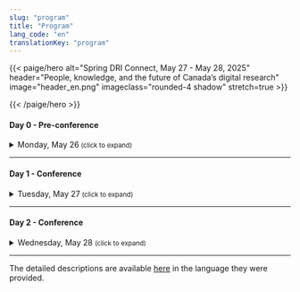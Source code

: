 ```yaml
---
slug: "program"
title: "Program"
lang_code: "en"
translationKey: "program"
---
```

{{< paige/hero
    alt="Spring DRI Connect, May 27 - May 28, 2025"
    header="People, knowledge, and the future of Canada’s digital research"
    image="header_en.png"
    imageclass="rounded-4 shadow"
    stretch=true >}}

{{< /paige/hero >}}



#### Day 0 - Pre-conference

<details>
  <summary class="h5">Monday, May 26<small class="text-muted d-print-none"> (click to expand)</small></summary>
  <div class="container">
    <div class="row mt-2">
      <div class="col-3 col-sm-2 bg-primary text-white">Time</div>
      <div class="col-2 bg-primary text-white">Location</div>
      <div class="col bg-primary text-white">Description</div>
    </div>
    <div class="row my-3">
      <div class="col-3 col-sm-2 text-nowrap">
        1:30 pm (3 hours)
      </div>
      <div class="col-2 ">École de technologie supérieure  </div>
      <div class="col ">
      <details>
          <summary class="h6">Magic Castle Workshop  </summary>
          <p>
            <a href="https://docs.google.com/forms/d/e/1FAIpQLSdkUnZFEvWUTUX4naHZSx_pGKOjP5MA_j3GhVXdR9ebpIHU7w/viewform" target="_blank">Registration form</a> 
          </p>
        </details>
        </div>
    </div>
  </div>
</details>

<hr />

#### Day 1 - Conference

<details>
  <summary class="h5">Tuesday, May 27<small class="text-muted d-print-none"> (click to expand)</small></summary>
  <div class="container">
    <div class="row mt-2">
      <div class="col-3 col-sm-2 bg-primary text-white">Time</div>
      <div class="col-2 bg-primary text-white">Room</div>
      <div class="col bg-primary text-white">Description</div>
    </div>
    <div class="row my-3">
      <div class="col-3 col-sm-2 text-nowrap">
        8:00 am (60 min) 
      </div>
      <div class="col-2 ">Atrium   </div>
      <div class="col ">Registration   </div>
    </div>
    <div class="row my-4" >
      <div class="col-3 col-sm-2 text-nowrap">
        9:00 am (30 min) 
      </div>
      <div class="col-2 "> BMO Amphitheatre  </div>
      <div class="col ">Opening Remarks   </div>
    </div>
    <div class="row my-5.8" > <!--"row my-5" yields un expected spaces.-->
      <div class="col-3 col-sm-2 text-nowrap">
        9:30 am (60 min) 
      </div>
      <div class="col-2 "> BMO Amphitheatre </div>
      <div class="col ">
        <details>
          <summary class="h6">Keynote - AI’s role in digital research, ethical considerations in AI adoption, or data-driven decision-making in research environments 
          </summary>
          <p>
            Dr. Sidney Shapiro, Business Analytics Professor and AI Researcher at the University of Lethbridge
          </p>
          <p>
          Artificial intelligence (and more recently, Generative AI) is rapidly transforming research across disciplines in Canada—shaping how studies are designed, how data is analyzed, and how knowledge is produced. This evolution is bringing about fundamental changes to research workflows, methods, and infrastructure. At the same time, it raises critical questions about how public research institutions can engage with AI meaningfully and sustainably, particularly in the context of growing disparities in digital research capacity.
          </p>
          <p>
          This keynote will examine the current and emerging role of AI in Canadian research, with a focus on infrastructure challenges and strategic considerations. While private industry has advanced rapidly in developing generative AI technologies using vast computational resources, academic institutions face structural limitations that affect their ability to keep pace. Limited access to high-performance computing, specialized engineering expertise, and integrated systems continues to restrict what public institutions can build, implement, or study. As generative AI becomes both a method for research and a subject of research itself, the question becomes: what infrastructure and strategy are needed to support this work in the academic context?
         </p>
         <p> 
         The talk will highlight how AI is being used as a research tool to support discovery, enhance analysis, and enable new forms of scholarly communication. It will also address the increasing significance of generative AI as an object of research, with active inquiry taking place across domains such as ethics, linguistics, education, and computational science. This dual role presents a set of unique challenges for research planning, funding, and institutional coordination.
         </p>
         <p>
         Key issues to be addressed include uneven access to advanced computing infrastructure, gaps in workforce readiness, and the growing need for national coordination around shared resources such as compute, data, and software. The session will also explore how institutional and policy frameworks can support responsible AI adoption, with attention to governance, training, and ethical oversight. The keynote will conclude by outlining strategic priorities for building sustainable AI capacity in Canada's research ecosystem. These priorities extend beyond technical infrastructure to include talent development, interdisciplinary collaboration, and investment models that reflect both the promise and the complexity of AI in research.
          </p>
         </details> 
       </div>
    </div>
    <div class="row my-6" style="background-color: #FFE4B5">
      <div class="col-3 col-sm-2 text-nowrap">
        10:30 (30 min)  
      </div>
      <div class="col-2 ">Atrium  </div>
      <div class="col ">Break     </div>
    </div>
    <div class="row my-7">
      <div class="col-3 col-sm-2 text-nowrap"> 11:00 am (15 min) 
      </div>
      <div class="col-2 "> BMO Amphitheatre </div>
      <div class="col ">
        <details>
          <summary class="h6">Strengthening Global Training and Skills Development Partnerships: The ARDC-Alliance Staff Exchange Initiative  
          </summary>
          <p>
            Catherine Di Vita, Training Coordinator, Digital Research Alliance of Canada; Kathryn Unsworth, Manager, Skilled Workforce Development, Australian Research Data Commons
          </p>
          <p>
            This presentation explores the staff exchange between the Alliance and the Australian Research Data Commons. We’ll provide an overview of both organizations, share priorities and insights from the first exchange, highlight progress to date, and outline plans to deepen international collaboration in DRI training and workforce development in both jurisdictions. 
          </p>
        </details> 
      </div>
    </div>
    <div class="row my-8" >
      <div class="col-3 col-sm-2 text-nowrap" > 11:15 am (15 min) 
      </div>
      <div class="col-2 "> BMO Amphitheatre </div>
      <div class="col ">
        <details>
          <summary class="h6">Optimizing Training Reporting in Canada's Digital Research Infrastructure ecosystem: An ACENET led Pilot Project  
          </summary>
          <p>
            Ines Hessler, CTO, ACENET 
          </p>
          <p>
            Over the past decade, training has become an increasingly important part of our mission, with demand continuing to grow. To enhance our offerings and better leverage the data we collect, we launched a pilot project aimed at streamlining and standardizing training data collection and reporting processes. Since we don’t yet have full confidence in which metrics will best meet the Alliance’s national reporting needs, this project also includes a collaborative component to align our approach with broader Federation expectations. 
          </p>
        </details> 
      </div>
    </div>
    <div class="row my-9" >
      <div class="col-3 col-sm-2 text-nowrap" > 11:30 am (15 min) 
        </div>
        <div class="col-2 "> BMO Amphitheatre </div>
        <div class="col ">
          <details>
            <summary class="h6">User Certification: Let's do it!
            </summary>
            <p>
              Sergey Mashchenko, High Performance Computing Technical Consultant at SHARCNET, and Paul Preney, High Performance Computing Technical Consultant at the University of Windsor 
            </p>
            <p>
              In this presentation, we will discuss pros and cons of requiring users to go through a certification procedure. This can be a good way to force users to get some basic training, reducing a waste of the computing and staff resources. 
            </p>
          </details> 
        </div>
    </div>
    <div class="row my-10" >
      <div class="col-3 col-sm-2 text-nowrap"> 11:45 am (15 min) 
        </div>
        <div class="col-2 "> BMO Amphitheatre </div>
        <div class="col ">
          <details>
            <summary class="h6">Redefining Training Discovery: An Introduction to Explora, the New Training Portal 
            </summary>
            <p>
              Catherine Di Vita, Training Coordinator, Digital Research Alliance of Canada; Ramses van Zon, HPC Systems Analyst, SciNet/ Chair, National Training Coordination Council; Chris Want, Programmer/Analyst, University of Alberta 
            </p>
            <p>
              This presentation will cover the development of Explora, the National Training Discovery Portal, focusing on phase one: a centralized platform for the discovery of national DRI training events. We will demo Explora, discuss the need for wider access to training, development challenges, and invite community feedback to shape future versions. 
            </p>
          </details> 
        </div>
    </div>
    <div class="row my-11" style="background-color: #FFE4B5">
      <div class="col-3 col-sm-2 text-nowrap"> 
        12 pm (60 min) 
      </div>
      <div class="col-2 ">Atrium  </div>
      <div class="col ">Lunch     </div>
    </div>
    <div class="row my-12" >
      <div class="col-3 col-sm-2 text-nowrap" > 1pm (75min )
      </div>
      <div class="col-2 ">  </div>
      <div class="col ">   </div>
    </div>
    <details><!--start of Stream 1 details-->
      <summary class="h6"><strong> Stream 1: Advancing HPC</strong>  
          </summary> 
   <div class="row my-13" >
      <div class="col-3 col-sm-2 text-nowrap"> 
         1:00 pm (30 min)  
      </div>
      <div class="col-2 ">BMO Amphitheatre    </div>
      <div class="col ">
        <details>
            <summary class="h6">The Future of HPC in the age of AI (AI clusters vs HPC systems. Are we ready?)
            </summary>
            <p>
              Roman Baranowski, DRI Software Architect, ARC UBC
            <p>
              In this talk /panel discussion I/we would like to talk/discuss about the architectural differences between AI and 'typical' HPC based workflows and try to address the challenges we are facing and find a path forward.  We as an Alliance Community have to be ready .... so let's talk.... 
            </p>
          </details> 
      </div>
    </div>    <div class="row my-14" >
      <div class="col-3 col-sm-2 text-nowrap"> 1:30 pm (15 min) 
      </div>
      <div class="col-2 "> BMO Amphitheatre </div>
      <div class="col ">
        <details>
            <summary class="h6">Kubernetes as a Natural Evolution of HPC: Complementing, Not Competing 
            </summary>
            <p>
              Shaun Bathgate, Senior Advanced Research Computing Systems Administrator, University of Victoria 
            </p>
            <p>
              Kubernetes supports interactive services, microservice architectures, and ephemeral workloads. This talk shows how it complements traditional HPC by expanding workload types and improving deployment flexibility, while preserving the strengths of HPC in batch scheduling and computational throughput across research institutions. 
            </p>
          </details> 
      </div>
    </div>
    <div class="row my-15" >
      <div class="col-3 col-sm-2 text-nowrap"> 
        1:45 pm (15 min)
      </div>
      <div class="col-2 ">BMO Amphitheatre  </div>
      <div class="col ">
        <details>
          <summary class="h6">Beyond MPI And OpenMP: Teaching Parallel Programming in Modern Research Computing </summary>
          <p>
            Alex Razoumov, Research Solutions Lead, Research Computing, Simon Fraser University 
          </p>
          <p>
            Since 2017, our parallel programming training has shifted from MPI/OpenMP to higher-level languages like Chapel, Julia, and Python. These courses cover parallelism across cores, nodes, and GPUs, offering scalable, easy-to-learn solutions for novice users -- without sacrificing the performance of traditional HPC frameworks. 
          </p>
        </details>   
      </div>
    </div>
    <div class="row my-16" >
      <div class="col-3 col-sm-2 text-nowrap"> 
        2:00 pm (15 min) 
      </div>
      <div class="col-2 ">BMO Amphitheatre   </div>
      <div class="col ">
        <details>
          <summary class="h6">Research Computing and Data Storage at Scale: 10 Years, 140+ Webinars 
          </summary>
          <p>
            Alex Razoumov, Research Solutions Lead, Research Computing, Simon Fraser University
          </p>
          <p>
            In our research computing webinars we have covered numerous tools that enhance simulation and data management workflows. This talk highlights four standout HPC+RDM tools: in-situ visualization, lossy 3D compression, distributed dataset storage with git-annex, and DAR (Disk ARchiver). 
          </p>
        </details>   
      </div>
    </div>
   </details><!--end of Stream 1 details-->
    <div class="row my-17" >
      <div class="col-3 col-sm-2 text-nowrap" > 
      </div>
      <div class="col-2 ">  </div>
      <div class="col ">   </div>
    </div>
    <details><!--start of Stream 2 details-->
     <summary class="h6"><strong> Stream 2: Supporting excellence</strong>  
          </summary> 
    <div class="row my-18" >
      <div class="col-3 col-sm-2 text-nowrap"> 
        1:00 pm (30 min) 
      </div>
      <div class="col-2 ">MB 3.435    </div>
      <div class="col ">
        <details>
            <summary class="h6">An open-minded discussion about communication to the research community 
            </summary>
            <p>
              Marie-Helene Burle, Research Solutions Specialist, Simon Fraser University  
            </p>
            <p>
              The Alliance has two important audiences: stake holders and researchers. Stake holders because without money nothing can be done; researchers because without them what’s the point? While communication to stake holders is mature, communication to the research community is lacking. I invite you to a roundtable to discuss this. 
            </p>
          </details> 
      </div>
    </div>
    <div class="row my-19" >
      <div class="col-3 col-sm-2 text-nowrap"> 1:30 pm (15 min) 
      </div>
      <div class="col-2 "> MB 3.435  </div>
      <div class="col ">
        <details>
            <summary class="h6">Know Your Clients: Through the Traces of their Work 
            </summary>
            <p>
              Mark Hahn, System Admin, Sharcnet-McMaster, Compute Ontario
            </p>
            <p>
              Understanding the researchers’ needs is critical to providing the infrastructure that enable them to maximize their contributions to their respective research areas. When researchers use DRAC resources they leave traces about their needs and successes. This starts with their user and group account details but extends out into their job records and research outputs. What can we tell about the needs and successes of our researchers by aggregating data from the various information sources that we currently have (e.g. user profiles, allocations, job records, publications, support tickets, etc) and what else could we learn by implementing new data collections that would give us more fine grained access to other key properties of research production (e.g. storage use, software utilization, job performance metrics, training registrations and outcomes, etc). 
            </p>
          </details> 
      </div>
    </div>
    <div class="row my-20" >
      <div class="col-3 col-sm-2 text-nowrap"> 
        1:45 pm (15 min)
      </div>
      <div class="col-2 ">MB 3.435   </div>
      <div class="col ">
        <details>
          <summary class="h6">Optimising Resource Utilisation in HPC: Tackling Waste in the Alliance Ecosystem </summary>
          <p>
            Moïra Dion, Analyst, Calcul Québec; Hélène Gingras, Analyst, Calcul Québec  
          </p>
          <p>
            This talk explores resource waste in the Alliance ecosystem, focusing on Narval’s CPU, GPU, and memory inefficiencies. A three-month project identified 125 over-consumers, estimated waste costs at $88,605, and implemented improvements like educational resources and streamlined workflows to enhance resource utilization and user engagement. 
          </p>
        </details>   
      </div>
    </div>
    <div class="row my-21"  >
      <div class="col-3 col-sm-2 text-nowrap"> 
        2:00 pm (15 min) 
      </div>
      <div class="col-2 ">MB 3.435    </div>
      <div class="col ">
        <details>
          <summary class="h6">Monitoring GPU utilization and waste management best practices (Accelerator Working Group) 
          </summary>
          <p>
            Nikolai Sergueev, HPC Analyst, Calcul Québec/Université de Montréal
          </p>
          <p>
            <a href="https://docs.google.com/document/d/1vwas1KKeEDDf3PYVAfx1Auxsg-OQdRHx/edit?usp=sharing&ouid=109991764007851235677&rtpof=true&sd=true" target="_blank">Click here for the full description</a> 
          </p>
        </details>   
      </div>
    </div>
   </details><!--end of Stream 2 details-->
        <div class="row my-22" >
      <div class="col-3 col-sm-2 text-nowrap" > 
      </div>
      <div class="col-2 ">  </div>
      <div class="col ">   </div>
    </div>
    <details><!--start of Stream 3 details-->
     <summary class="h6"><strong> Stream 3: Platforms for progress</strong>  
          </summary> 
    <div class="row my-23" >
      <div class="col-3 col-sm-2 text-nowrap"> 
        1:00 pm (30 min) 
      </div>
      <div class="col-2 ">MB 3.445    </div>
      <div class="col ">
        <details>
            <summary class="h6">The Colibri Initiative: Towards Accessible Cloud Services 
            </summary>
            <p>
              Sarah Cameron-Pesant, Advanced Research Computing Analyst - Humanities and Social Sciences Specialist, Calcul Québec / Université du Québec à Montréal; Lydia Vermeyden, Director for the development of new research services, Calcul Québec  
            </p>
            <p>
              A strong need has been identified in the research community for ready-to-use open-source software that facilitates inter-institutional collaboration. The Colibri initiative is led by Calcul Québec to develop new, more accessible cloud services for researchers who do not have the technical skills or resources to use our current services. 
            </p>
          </details> 
      </div>
    </div>
    <div class="row my-24" >
      <div class="col-3 col-sm-2 text-nowrap"> 1:30 pm (15 min) 
      </div>
      <div class="col-2 "> MB 3.445  </div>
      <div class="col ">
        <details>
            <summary class="h6">Does your DMP Template Needs a Refresh? A Cyber-Aware Approach to RDM 
            </summary>
            <p>
              Luc Letarte, Research Cybersecurity and Compliance Specialist, UBC
            </p>
            <p>
              Data Management Plans (DMPs) – they seem simple, but are they? How can we navigate the complexities of data security? How can we design a one-size-fits-all template for diverse research needs while ensuring requirements are met? In today's digital age, the requirements for DMPs have evolved, with a heightened focus on cybersecurity, privacy, and compliance. In this lightning talk, we will present a summary of our updates to modernize the UBC DMP template with emphasize data security in mind, as well as meeting the increasing demands of funding agencies and regulatory bodies.  
            </p>
          </details> 
      </div>
    </div>
    <div class="row my-25" >
      <div class="col-3 col-sm-2 text-nowrap"> 
        1:45 pm (15 min)
      </div>
      <div class="col-2 ">MB 3.445   </div>
      <div class="col ">
        <details>
          <summary class="h6">DMP Assistant: Stable Present, Evolving Future  </summary>
          <p>
            Marcus Closen, Product Lead, Data Management Planning, Digital Research Alliance of Canada 
          </p>
          <p>
            DMP Assistant is the Canadian solution for data management planning. It provides a national, bi-lingual platform for Canadian researchers. This presentation considers the past, present, and future of DMP in Canada and the potential of greater collaboration between platforms like DMP Assistant and other DRI assets in the space. 
          </p>
        </details>   
      </div>
    </div>
    <div class="row my-26" >
      <div class="col-3 col-sm-2 text-nowrap"> 
        2:00 pm (15 min) 
      </div>
      <div class="col-2 ">MB 3.445    </div>
      <div class="col ">
        <details>
          <summary class="h6">Adapting Open-Source: A Learning Opportunity for Research Support and Developers Alike  
          </summary>
          <p>
            Danica Evering, Research Data Management Specialist, McMaster University and Richie Motorgeanu, Learning Resource Development Assistant, Sherman Centre for Digital Scholarship, McMaster University 
          </p>
          <p>
            More researchers than ever are accessing digital research infrastructure and services: Advanced Research Computing, Research Data Management, and Research Software Development. Using our newly developed README Creator tool as a case study, this interactive talk explores the challenges and benefits of adapting open-source software as a multidisciplinary team of research support staff and students. We’ll end with a group discussion about researcher needs which could be addressed through open-source tools, training, or documentation and how we can collaborate across pillars while providing hands-on learning opportunities for future professionals. 
          </p>
        </details>   
      </div>
    </div>
    </details><!--end of Stream 3 details-->
    <div class="row my-27" style="background-color: #FFE4B5" >
      <div class="col-3 col-sm-2 text-nowrap">
        2:15 pm (30 min)  
      </div>
      <div class="col-2 ">Atrium  </div>
      <div class="col ">Break     </div>
    </div>
    <div class="row my-26" >
      <div class="col-3 col-sm-2 text-nowrap"> 
        2:45 pm (30 min) 
      </div>
      <div class="col-2 ">BMO Amphitheatre    </div>
      <div class="col ">
        <details>
          <summary class="h6">Research Data Management Demystified: Your Questions, Our Answers!   
          </summary>
          <p>
            Amanda Tomé, Marcus Closen, Tristan Kuehn, Natalie Williams, Lee Wilson, RDM, Digital Research Alliance of Canada, and Caroline Baril, Calcul Québec
          </p>
          <p>
            The AMA (Ask Me Anything) style interactive session about research data management (RDM) practices and services will facilitate discussion, dispel myths about RDM practices, and foster mutual understanding between colleagues. The goal is to create greater connection and understanding between the different functional areas of the DRI ecosystem, to identify avenues for collaboration between RDM and other areas, and to understand gaps in knowledge that need further investigation. 
          </p>
        </details>   
      </div>
    </div>
    <div class="row my-27" >
      <div class="col-3 col-sm-2 text-nowrap"> 
        3:15 pm (15 min) 
      </div>
      <div class="col-2 ">BMO Amphitheatre    </div>
      <div class="col ">
        <details>
          <summary class="h6">What Really Happens at FRDR? An Overview of Curation and Preservation Services    
          </summary>
          <p>
            Natalie Williams, Curation Officers Lead and Amanda Tomé, Preservation Coordinator, Digital Research Alliance of Canada
          <p>
            Representatives from the FRDR service team will discuss how curation and preservation activities prevent common issues with data reuse, extending the life and utility of research data.
          </p>
        </details>   
      </div>
    </div>
    <div class="row my-29" >
      <div class="col-3 col-sm-2 text-nowrap"> 
        3:30 pm (15 min) 
      </div>
      <div class="col-2 ">BMO Amphitheatre    </div>
      <div class="col ">
        <details>
          <summary class="h6">Building an Inter-Institutional and Cross-Functional Research Data Management Community: From Strategy to Implementation     
          </summary>
          <p>
            Anneliese Eber, Research Data Management Librarian, University of Waterloo; Jennifer Abel, Research Data Management Librarian, University of Calgary; Michael Steeleworthy, Research Data Management Librarian, Wilfrid Laurier University 
          </p>
          <p>
            During a nationwide workshop at the University of Waterloo, participants from libraries, research offices, and IT departments engaged in dynamic discussion sharing strategies and challenges to strengthen the digital research infrastructure community. This session will highlight key actionable recommendations from the workshop and foster discussion to continue this collaborative work. 
          </p>
        </details>   
      </div>
    </div>
     <div class="row my-30" >
      <div class="col-3 col-sm-2 text-nowrap"> 
        3:45 pm (15 min) 
      </div>
      <div class="col-2 ">BMO Amphitheatre    </div>
      <div class="col ">
        <details>
          <summary class="h6">Laying the Foundation: The Pilot National Research Data Management Jumpstart    
          </summary>
          <p>
            Jennifer Abel, Research Data Management Librarian, University of Calgary 
          </p>
          <p>
            RDM Jumpstart is a free national program which introduces attendees to best practices in RDM using common tools to support research transparency and reproducibility. The pilot offering was held in May 2025. We will explore the motivations behind the program and how it works, as well as sharing preliminary feedback. 
          </p>
        </details>   
      </div>
    </div>
      <div class="row my-31" >
      <div class="col-3 col-sm-2 text-nowrap"> 
        4:00 pm (15 min) 
      </div>
      <div class="col-2 ">BMO Amphitheatre    </div>
      <div class="col ">
        <details>
          <summary class="h6">Has Magic? False: File Format Signature Development for Research Data Formats   
          </summary>
          <p>
            Amanda Tomé, Preservation Coordinator, Digital Research Alliance of Canada
          </p>
          <p>
            Understanding file formats is one of the first steps in determining preservation capabilities and risk to long-term access. However, digital preservation identification tools fail to identify many file formats associated with research data creating a barrier to an important initial step in the preservation process. This presentation will describe the ongoing work undertaken by the digital preservation team to develop file format signatures to help identify file formats found in the Federated Research Data Repository (FRDR). It also seeks to solicit feedback from the broader DRI community on other possible approaches to file format identification work.
          </p>
        </details>   
      </div>
    </div>
      <div class="row my-32" >
      <div class="col-3 col-sm-2 text-nowrap"> 
        4:30 pm 
      </div>
      <div class="col-2 ">ÉTS    </div>
      <div class="col ">
        <details>
          <summary class="h6">Visit of supercomputers with Calcul Québec     
          </summary>
          <p>
            <a href="https://events.myconferencesuite.com/ETSTours/reg/landing/" target="_blank">Registration form</a> 
          </p>
        </details>   
      </div>
    </div>
    <div class="row my-33" >
      <div class="col-3 col-sm-2 text-nowrap">
        6 pm 
      </div>
      <div class="col-2 "> Wienstein & Gavino's 1434 Crescent St, Montreal, Quebec H3G 2B6    </div>
      <div class="col ">DRI Connect Dinner    </div>
    </div>
  </div>
</details>

<hr />


#### Day 2 - Conference

<details>
  <summary class="h5">Wednesday, May 28 <small class="text-muted d-print-none"> (click to expand)</small></summary>
  <div class="container">
    <div class="row mt-2">
      <div class="col-3 col-sm-2 bg-primary text-white">Time</div>
      <div class="col-2 bg-primary text-white">Room</div>
      <div class="col bg-primary text-white">Description</div>
    </div>
      <div class="row my-3" >
      <div class="col-3 col-sm-2 text-nowrap"> 
        9:00 am (60 min) 
      </div>
      <div class="col-2 ">BMO Amphitheatre    </div>
      <div class="col ">
        <details>
          <summary class="h6">Keynote - Health Sciences in the digital age 
          </summary>
          <p>
            Dr. Guillaume Bourque, Professor in the Department of Human Genetics and Director of Bioinformatics at the McGill Genome Center. Board Director, Digital Research Alliance of Canada.
          </p>
          <p>
            <a href="https://alliancecan.ca/en/about/board-directors/guillaume-bourque" target="_blank">Link to bio</a> 
          </p>
          <p>
          High-throughput technologies are transforming biomedical research by enabling the detailed characterization of individual genomes and cellular molecular processes at unprecedented resolution. When paired with advances in machine learning and artificial intelligence, these technologies hold immense promise for driving innovation in health sciences and improving healthcare outcomes. However, realizing this potential requires overcoming significant challenges in data management, software infrastructure, and computational resources. Here, I will present key initiatives addressing some of these challenges. The Global Alliance for Genomics and Health (GA4GH)—a not-for-profit alliance of over 500 organizations—is developing technical standards, policy frameworks, and tools to promote the responsible, voluntary, and secure use of genomic and related health data worldwide. I will also present SecureData4Health, a secure cloud-based infrastructure designed to support the analysis and sharing of genomic and health data. It builds on existing capabilities in Ontario through HPC4Health and adds a new compute node in Québec to enhance national capacity. Finally, I will introduce the Pan-Canadian Genome Library (PCGL), a landmark initiative unifying Canada’s human genome sequencing effort. PCGL establishes a centralized, federated data management system aligned with international standards and respectful of jurisdictional and cultural constraints around human genetic data. It supports both retrospective and new projects, ensuring long-term archival, accessibility, and integration of genomic, clinical, and phenotypic data. Together, these efforts lay the foundation for a robust, secure, and collaborative ecosystem that will accelerate genomic research and improve health outcomes across Canada and beyond.
          </p>
        </details>   
      </div>
    </div>
    <div class="row my-4" >
    <div class="col-3 col-sm-2 text-nowrap"> 
        10:00 am (15 min) 
      </div>
      <div class="col-2 ">BMO Amphitheatre    </div>
      <div class="col ">
        <details>
          <summary class="h6">Humanities and Social Sciences Digital Research Infrastructure in Canada: Current State and Future Directions  
          </summary>
          <p>
            Alyssa Arbuckle, Research Infrastructure Grants Officer; James MacGregor, Director, Research Infrastructure & Development
          </p>
          <p>
            <p>
            Recently the Canadian Research Knowledge Network and Érudit collaborated to survey humanities and social sciences (HSS) digital research infrastructure (DRI) in Canada. This presentation focuses on areas of confluence in HSS DRI, including the integration of PIDs through the Canadian PID Advisory Committee, coordinated by the Alliance with others. 
          </p>
          </p>
        </details>   
      </div>
    </div>
    <div class="row my-5.8" ><!--"row my-5" yields un expected spaces.-->
      <div class="col-3 col-sm-2 text-nowrap" > 
        10:15 am (15 min) 
      </div>
      <div class="col-2 ">BMO Amphitheatre    </div>
      <div class="col ">
        <details>
          <summary class="h6">Qualitative supports and software for Humanities and Social Sciences (HSS) Researchers 
          </summary>
          <p>
            Lina Harper, Humanities and Social Sciences Analyst, McGill; Jérémie Dion, Coordinator of the LibreQDA project and PhD candidate in STS at UQAM
          </p>
          <p>
            <p>
            A high level, introductory overview of qualitative research and needs of HSS researchers. We look at the goals and challenges of qualitative methods, proprietary software, and conclude with a preview of open source software. LibreQDA (in beta) is being developed with the support of Calcul Quebec.  
          </p>
          </p>
        </details>   
      </div>
    </div>
    <div class="row my-6" style="background-color: #FFE4B5">
      <div class="col-3 col-sm-2 text-nowrap">
        10:30 (30 min)  
      </div>
      <div class="col-2 ">Atrium  </div>
      <div class="col ">Break     </div>
    </div>
    <div class="row my-7" >
      <div class="col-3 col-sm-2 text-nowrap" > 11:00 am (75 min)
      </div>
      <div class="col-2 ">  </div>
      <div class="col ">   </div>
    </div>
    <details><!--start of Stream 1 details-->
     <summary class="h6"><strong> Stream 1: Secure Foundations</strong>  
          </summary> 
    <div class="row my-8" >
      <div class="col-3 col-sm-2 text-nowrap"> 
        11:00 am (15 min) 
      </div>
      <div class="col-2 ">BMO Amphitheatre   </div>
      <div class="col ">
        <details>
            <summary class="h6">Sensitive Research Computing with SciNet4Health 
            </summary>
            <p>
              Shawn Winnington-Ball, Manager, Information System Security, SciNet, University of Toronto; Yohai Meiron, Scientific Applications Analyst, SciNet, University of Toronto
            <p>
              We introduce a secure computing enclave at SciNet High-Performance Computing Consortium. Codenamed S4H, this environment is already available to groups at the University of Toronto as a pilot project. S4H aims to meet researchers’ needs for hosting and working with sensitive data, which SciNet’s main cluster, Niagara, does not accommodate. We’ll explain how S4H data are encrypted at rest and access is hardened, talk about the difficulties of providing isolation for different research groups on a shared system, and explore the different components that make it possible, such as key management and containerization mechanisms.  We will also focus on our adoption of the Cybersecurity Maturity Model Certification (CMMC) framework, describing our journey deciphering the complexities of the NIST 800-171 control set, crafting Plans of Action and Milestones for compliance gaps, and internal and external assessments to verify compliance. 
            </p>
          </details> 
      </div>
    </div>
    <div class="row my-9" >
      <div class="col-3 col-sm-2 text-nowrap"> 11:15 am (15 min)  
      </div>
      <div class="col-2 "> BMO Amphitheatre </div>
      <div class="col ">
        <details>
            <summary class="h6">Secure Data for Health (SD4H), a secure Digital Research Cloud  
            </summary>
            <p>
              Nathalie Aerens, SD4Health platform manager, McGill; Pierre-Olivier Quirion, SD4H tech Lead, McGill - CQ - SD4H 
            </p>
            <p>
              The future of Canada’s digital research in health and genomics is relying on robust privacy and security safeguards. Data security has always been a concern for human genomics research, and since its progressive but intensive usage of the Canadian DRI infrastructure, different levels of pressure have been put on us, Alliance members, to make our infrastructure secure. 
            </p> 
            <p> 
              Achieving robust security for human health projects is no longer a distant goal. New requirements, like the recent update to the NIH Genomic Data Sharing Policy, have made it a priority for research groups previously less concerned with this aspect. The old approach of neglecting security demands is not viable for many new research projects. 
             </p> 
             <p>
              SD4H is based on an OpenStack cloud infrastructure managed jointly by McGill's Canadian Center for Computational Genomics (C3G) and Calcul Québec. Advanced Research Computing, Research Data Management, and Research Software services are developed and deployed on this infrastructure, providing privacy and security for its users. 
            </p>
          </details> 
      </div>
    </div>
    <div class="row my-10" >
      <div class="col-3 col-sm-2 text-nowrap"> 
        11:30 am (15 min)  
      </div>
      <div class="col-2 ">BMO Amphitheatre  </div>
      <div class="col ">
        <details>
          <summary class="h6">Federated Identities for Scientific Platforms Using CILogon   </summary>
          <p>
            Darren Boss, Senior Research Computing Analyst, University of Victoria  
          </p>
          <p>
            CILogon is used to simplify access to platforms via the EduGain identity federation. It enables easy user authentication and sharing of enriched identity data across multiple applications. CILogon is already being used in platforms like DMP Assistant, and the Cloud Connect pilot with more platform integrations in the planning phase. 
          </p>
        </details>   
      </div>
    </div>
    <div class="row my-11" >
      <div class="col-3 col-sm-2 text-nowrap"> 
        11:45 am (15 min)  
      </div>
      <div class="col-2 ">BMO Amphitheatre   </div>
      <div class="col ">
        <details>
          <summary class="h6">API Security 
          </summary>
          <p>
            Ryan McRonald, Cybersecurity Manager, UVic / Arbutus Site 
          </p>
          <p>
            APIs are the backbone of modern applications enabling integration and communication between systems.  However, with great connectivity comes great responsibility.  This technical talk will delve into API security, exploring the risks exposed via APIs, the best practices for securing APIs, and how to implement API security measures based on work to secure our community cloud APIs.  Join us to learn how to fortify your APIs against common threats. 
          </p>
        </details>   
      </div>
    </div>
    <div class="row my-12" >
      <div class="col-3 col-sm-2 text-nowrap"> 
        12:00 pm (15 min)   
      </div>
      <div class="col-2 ">BMO Amphitheatre   </div>
      <div class="col ">
        <details>
          <summary class="h6">Controlled Access Management (CAM) for Research Data Initiative 
          </summary>
          <p>
            Victoria Smith, Data Governance & Ethics Lead, Digital Research Alliance of Canada 
          </p>
          <p>
            This presentation will provide a brief overview of the Controlled Access Management (CAM) for Research Data Initiative, including outputs from Phase 1, and current and planned work. Applying the principles of open science in the context of sensitive and restricted access research involve challenges on different levels. 
          </p>
        </details>   
      </div>
    </div>
  </details><!--end of Stream 1 details-->
    <div class="row my-13" >
      <div class="col-3 col-sm-2 text-nowrap" > 
      </div>
      <div class="col-2 ">  </div>
      <div class="col ">   </div>
    </div>
    <details><!--start of Stream 2 details-->
     <summary class="h6"><strong> Stream 2: Innovating systems</strong>  
          </summary> 
    <div class="row my-14" >
      <div class="col-3 col-sm-2 text-nowrap"> 
        11:00 am (15 min) 
      </div>
      <div class="col-2 ">MB 3.435    </div>
      <div class="col ">
        <details>
            <summary class="h6">MonarQ Taking Flight
            </summary>
            <p>
              Lydia Vermeyden, Director for the development of new research services, Calcul Québec
            <p>
              2025 is the international year for quantum science and technology, marking 100 years since the first official publication of quantum mechanics. At Calcul Québec we are celebrating with the launch of our quantum services on MonarQ, our 24 qubit quantum computer. But what is quantum computing, and is it really that different from managing the classical systems, software and data that we know and love? What happens if classical and quantum systems are connected together? We will be discussing these questions while sharing our extraordinary journey of launching quantum computing services at Calcul Québec, and the amazing team that has made it possible. After all, successfully facilitating the research of tomorrow is not just about the latest technology, it's about the people that make it happen.  
            </p>
          </details> 
      </div>
    </div>
    <div class="row my-15" >
      <div class="col-3 col-sm-2 text-nowrap"> 11:15 am (15 min)  
      </div>
      <div class="col-2 "> MB 3.435  </div>
      <div class="col ">
        <details>
            <summary class="h6">PennyLane-Calculquebec: Streamlining Quantum Algorithm Research on MonarQ 
            </summary>
            <p>
              Samuel Richard, Calcul Québec
            <p>
              Calcul Québec developed PennyLane-CalculQuébec, a software plugin enabling hybrid quantum-classical workflows on MonarQ, Canada's 24-qubit quantum computer by Anyon Systems. This session introduces key plugin features and an overview of the architecture, concluding with future enhancements aimed at broader integration with Canada’s evolving quantum research infrastructure.
            </p>
          </details> 
      </div>
    </div>
    <div class="row my-16" >
      <div class="col-3 col-sm-2 text-nowrap"> 
        11:30 am (15 min)  
      </div>
      <div class="col-2 ">MB 3.435   </div>
      <div class="col ">
        <details>
          <summary class="h6">Streamlining Magic Castle clusters creation at Calcul Québec using Terraform cloud   </summary>
          <p>
            Maxime Boissonneault, Director, Research and teaching support, Calcul Québec 
          </p>
          <p>
             <a href="https://docs.google.com/document/d/1vwas1KKeEDDf3PYVAfx1Auxsg-OQdRHx/edit?usp=sharing&ouid=109991764007851235677&rtpof=true&sd=true" target="_blank">Click here for the full description</a> 
          </p>
        </details>   
      </div>
    </div>
    <div class="row my-17" >
      <div class="col-3 col-sm-2 text-nowrap"> 
        11:45 am (15 min)  
      </div>
      <div class="col-2 ">MB 3.435    </div>
      <div class="col ">
        <details>
          <summary class="h6">A Home Among the Clouds 
          </summary>
          <p>
            Jeff Albert, Manager and Architect, Advanced Research Computing Infrastructure, University of Victoria
          </p>
          <p>
            Come hear the details of the Arbutus Cloud renewal, the exciting capabilities it's bringing forward, and an exploration of how the rapidly-changing global landscape has put a sudden spotlight on technology autonomy at every level. 
          </p>
        </details>   
      </div>
    </div>
    <div class="row my-18" >
      <div class="col-3 col-sm-2 text-nowrap"> 
        12:00 pm (15 min)   
      </div>
      <div class="col-2 ">MB 3.435    </div>
      <div class="col ">
        <details>
          <summary class="h6">State of the Accelerators  
          </summary>
          <p>
            Pawel Pomorski, HPC analyst, lead of Accelerators Working Group, Sharcnet 
          </p>
          <p>
            The Alliance has just experienced a generational jump in the capabilities of its accelerator hardware, with hundreds of NVIDIA H100 GPUs and some MI300A APUs newly available. This session will discuss the impact of these changes and what we might expect in new accelerator hardware in the coming years. 
          </p>
        </details>   
      </div>
    </div>
  </details><!--end of Stream 2 details-->
    <div class="row my-19" >
      <div class="col-3 col-sm-2 text-nowrap" > 
      </div>
      <div class="col-2 ">  </div>
      <div class="col ">   </div>
    </div>
    <details>
    <summary class="h6"><strong> Stream 3: Empowering research </strong>  
          </summary> 
    <div class="row my-20" >
      <div class="col-3 col-sm-2 text-nowrap"> 
        11:00 am (15 min) 
      </div>
      <div class="col-2 ">MB 3.445    </div>
      <div class="col ">
        <details>
            <summary class="h6">UseGalaxy Canada platform update 
            </summary>
            <p>
              Carol Gauthier, Project Manager / Developper, Université de Sherbrooke / Calcul Québec
            <p>
             This talk will present the platform UseGalaxy.ca, the Canadian branch of the international UseGalaxy initiative, based on the open source Galaxy platform. We will provide an overview of its components, including the integration with the Alliance Cloud Connect Pilot project, as well as usage statistics and roadmap. 
            </p>
          </details> 
      </div>
    </div>
    <div class="row my-21" >
      <div class="col-3 col-sm-2 text-nowrap"> 11:15 am (15 min)  
      </div>
      <div class="col-2 "> MB 3.445   </div>
      <div class="col ">
        <details>
            <summary class="h6">CBRAIN: A Web-based Distributed Computing Platform for Collaborative Research
            </summary>
            <p>
              Bryan Caron, Director, Operations and Development (CBRAIN and NeuroHub) and Co-PI of NeuroHub, McGill University
            <p>
              CBRAIN is an open-source, research platform that enables scientists to perform large-scale data analyses using advanced scientific tools through an intuitive web interface. With over 2,000 users across 193 locations in 59 countries, CBRAIN connects researchers in neuroinformatics, genomics, and beyond to distributed computing and data resources. 
            </p>
          </details> 
      </div>
    </div>
    <div class="row my-22" >
      <div class="col-3 col-sm-2 text-nowrap"> 
        11:30 am (15 min)  
      </div>
      <div class="col-2 ">MB 3.445    </div>
      <div class="col ">
        <details>
          <summary class="h6">OSSecMon: High-Performance Linux Security Monitoring with eBPF   </summary>
          <p>
            Gabriel Lapointe, Security Analyst, McGill University 
          <p>
            First, we will explain the context in which OSSecMon was created (We had noticed deficiencies at certain levels concerning, among other things, basic security principles, e.g., non-repudiation, and this led us to develop a solution that did not yet exist). Afterwards, we will briefly overview the main technology used by the program (eBPF) and explain how we use it in ossecmon, followed by a brief overview of complementary tools used such as inotify, yara, and openscap. We will conclude by explaining how OSSecMon can be used to comply with certain standards such as NIST, ISO, etc. We will probably run out of time, but everything will be followed by a question period. 
          </p>
        </details>   
      </div>
    </div>
    <div class="row my-23" >
      <div class="col-3 col-sm-2 text-nowrap"> 
        11:45 am (15 min)  
      </div>
      <div class="col-2 ">MB 3.445     </div>
      <div class="col ">
        <details>
          <summary class="h6">Interactive HPC Computing with Open OnDemand
          </summary>
          <p>
            Grigory Shamov, Site Lead / HPC Specialist, University of Manitoba; James Willis, Scientific Applications Analyst, SciNet 
          </p>
          <p>
            In this talk, we will introduce Open OnDemand, a web-based interface designed to provide easy access to High-Performance Computing (HPC) resources. Terminal-based interfaces can be challenging for new users with limited experience, resulting in a steep learning curve. Open OnDemand aims to make HPC more accessible by offering an intuitive graphical interface that simplifies the process of submitting, monitoring and managing jobs. We will explore the key features of Open OnDemand, including web-based access, job management, file management and support for interactive applications like Jupyter Notebooks, RStudio, and VS Code. Additionally, we will demonstrate the SciNet and Grex Open OnDemand portal and discuss their deployment and use cases. 
          </p>
        </details>   
      </div>
    </div>
    <div class="row my-24" >
      <div class="col-3 col-sm-2 text-nowrap"> 
        12:00 pm (15 min)   
      </div>
      <div class="col-2 ">MB 3.445     </div>
      <div class="col ">
        <details>
          <summary class="h6">From Bash Scripts to GitOps: Automating Kubernetes Deployments with ArgoCD  
          </summary>
          <p>
            Shaun Bathgate, Senior Advanced Research Computing Systems Administrator, University of Victoria 
          </p>
          <p>
            This session introduces GitOps as a structured, version-controlled approach to Kubernetes management. By comparing imperative scripts with ArgoCD-driven workflows, attendees will learn how declarative infrastructure, automated sync, and secure secret handling simplify operations and improve stability across single or multi-cluster research environments. 
          </p>
        </details>   
      </div>
    </div>
    </details><!--end of Stream 3 details-->
    <div class="row my-25" style="background-color: #FFE4B5">
      <div class="col-3 col-sm-2 text-nowrap"> 
        12:15 pm (60 min)
      </div>
      <div class="col-2 ">Atrium  </div>
      <div class="col ">Lunch     </div>
    </div>
    <div class="row my-26" >
      <div class="col-3 col-sm-2 text-nowrap"> 
        1:15 pm (30 min)   
      </div>
      <div class="col-2 ">BMO Amphitheatre     </div>
      <div class="col ">
        <details>
          <summary class="h6">Alliance projects and initiatives updates  
          </summary>
          <p>
            Session details coming soon
          </p>
        </details>   
      </div>
    </div>
    <div class="row my-27" >
      <div class="col-3 col-sm-2 text-nowrap"> 
        1:45 pm (45 min)    
      </div>
      <div class="col-2 ">BMO Amphitheatre    </div>
      <div class="col ">
        <details>
          <summary class="h6">Alliance Fireside Chat  
          </summary>
          <p>
            Session details coming soon
          </p>
        </details>   
      </div>
    </div>
    <div class="row my-28" >
      <div class="col-3 col-sm-2 text-nowrap"> 
        2:30 pm (30 min) 
      </div>
      <div class="col-2 ">BMO Amphitheatre   </div>
      <div class="col ">George Ross Closing Remarks      </div>
    </div>
    <div class="row my-29">
      <div class="col-3 col-sm-2 text-nowrap"> 
        3:00 pm
      </div>
      <div class="col-2 ">Atrium  </div>
      <div class="col ">Networking and end of program      </div>    
    </div>
  </div>
</details>
<hr />
The detailed descriptions are available <a href="https://docs.google.com/document/d/1vwas1KKeEDDf3PYVAfx1Auxsg-OQdRHx/edit?usp=sharing&ouid=109991764007851235677&rtpof=true&sd=true" target="_blank">here</a>  in the language they were provided.


<!--

### Spring Digital Research Infrastructure Connect

The theme of the conference “Towards Integrated Solutions for Digital Research” was born out of a desire to craft a
program that keeps collaboration at its core and offers content that highlights innovative approaches and solutions to
breaking down silos and promoting synergy. Ultimately, our hope is that DRI Connect will contribute to a shared vision
that leverages the full potential of digital research infrastructure (DRI) in Canada.

#### DRI Connect Dinner and ACENET Celebration

We look forward to hosting DRI Connect guests for a celebratory dinner on May 27, 2024!

### Program

<div class="d-print-none">
  <p>
    You may <a target="_blank" href="https://calendar.google.com/calendar/u/0/embed?height=600&wkst=2&ctz=America/Halifax&bgcolor=%23d2ad29&mode=AGENDA&showNav=0&showDate=0&showCalendars=0&showTabs=0&showPrint=0&src=Y19iODhiMWY3MDlmYmIxZDQ2ZDEzZDE5NGE4MWI5MTk2MTNiN2JkMGFkZTY1NjMxMGEzZTkxOTJiYTBhNzIzZTAwQGdyb3VwLmNhbGVuZGFyLmdvb2dsZS5jb20&color=%23009688">view the program</a> or <a target="_blank" href="https://calendar.google.com/calendar/u/0/r?cid=c_b88b1f709fbb1d46d13d194a81b919613b7bd0ade656310a3e9192ba0a723e00@group.calendar.google.com">subscribe to it</a> with Google Calendar.
  </p>
  <button class="btn btn-link ps-0" onclick="expandAll(this)">
    <strong>Click here</strong> to expand all sections below and all session descriptions.
  </button>
</div>
<div class="alert alert-info" role="alert">
  All times below are listed in Atlantic Daylight Time (UTC-3)
</div>

<hr />

#### Day 0 - Preconference

<details>
  <summary class="h5">Sunday, May 26<small class="text-muted d-print-none"> (click to expand)</small></summary>
  <div class="container">
    <div class="row mt-2">
      <div class="col-3 col-sm-2 bg-primary text-white">Time</div>
      <div class="col-2 bg-primary text-white">Location</div>
      <div class="col bg-primary text-white">Description</div>
    </div>
    <div class="row my-3">
      <div class="col-3 col-sm-2 text-nowrap">
        6:00 PM
        <span class="d-inline d-lg-none"><br />↓<br /></span>
        <span class="d-none d-lg-inline"> - </span>
        9:30 PM
      </div>
      <div class="col-2 ">Pickford & Black, 1869 Upper Water Street</div>
      <div class="col">
        <details>
          <summary class="h6">"No Host" Gathering</summary>
          <ul>
            <li>Everyone welcome</li>
            <li>Folks responsible for own food and drink</li>
          </ul>
          <p>
            This casual get-together awaits you upon your arrival in Halifax and offers the opportunity to meet fellow attendees, catch up with people you haven’t seen for a while, and see colleagues in real life that you’ve only seen in small squares on a screen!
          </p>
        </details>
      </div>
    </div>
  </div>
</details>

<hr />

#### Day 1-2 - Conference

<details>
  <summary class="h5">
    Monday, May 27 <small class="text-muted d-print-none">(click to expand)</small>
  </summary>
  <div class="container">
    <div class="row mt-2">
      <div class="col-3 col-sm-2 bg-primary text-white">Time</div>
      <div class="col-2 bg-primary text-white">Room</div>
      <div class="col bg-primary text-white">Description<span class="d-print-none"> (<a class="text-underline" onclick="expand(this)">click here to expand all</a>)</span></div>
    </div>
    <div class="row my-3">
      <div class="col-3 col-sm-2 text-nowrap">8:00 AM<br/>(60 min.)</div>
      <div class="col-2">C3</div>
      <div class="col">
        <h6 class="fst-italic">Registration & Breakfast</h6>
      </div>
    </div>
    <div class="row my-3">
      <div class="col-3 col-sm-2 text-nowrap">9:00 AM<br />(30 min.)</div>
      <div class="col-2">C4</div>
      <div class="col">
        <details>
          <summary class="h6">Welcome Remarks</summary>
          <p>
            George Ross (CEO, Digital Research Alliance of Canada)
          </p>
          <p>
            With a career spanning over 37 years, George Ross has worked across numerous sectors including consulting,
            public service, international development, technology, research and more. George was also instrumental in
            establishing the organizational structure and building what is now the Alliance. Join George as he welcomes
            everyone to DRI Connect 2024 and shares some thoughts on the future of the Alliance.
          </p>
        </details>
      </div>
    </div>
    <div class="row my-3">
      <div class="col-3 col-sm-2 text-nowrap">9:30 AM<br />(60 min.)</div>
      <div class="col-2">C4</div>
      <div class="col">
        <details>
          <summary class="h6">Updates from Alliance RDM Network of Experts</summary>
          <p>
            Moderator Lee Wilson, Director Research Data Management, Digital Research Alliance of Canada
          </p>
          <p>
            Through a series of lightning talks, the Alliance Network of Experts will present on both current and
            future work. Time will be reserved for questions and open discussion.
          </p>
        </details>
      </div>
    </div>
    <div class="row my-3">
      <div class="col-3 col-sm-2 text-nowrap">10:30 AM<br />(30 min.)</div>
      <div class="col-2">C3</div>
      <div class="col">
        <h6 class="fst-italic">Break</h6>
      </div>
    </div>
    <div class="row my-3">
      <div class="col-3 col-sm-2 text-nowrap">11:00 AM<br />(45 min.)</div>
      <div class="col-2">C4</div>
      <div class="col">
        <details>
          <summary class="h6">Future Vision of DRI</summary>
          <p>
            Felipe Pérez-Jvostov, Senior Analyst (Community Engagement & Planning) Digital Research Alliance of Canada
          </p>
          <p>
            The Alliance is in the midst of submitting its vision for the future of DRI to Innovation, Science and
            Economic Development Canada (ISED) as part of its 5-year mandate renewal. This vision is data-centric,
            recognizing that data is not merely a byproduct of research but a national asset, and its value must be
            maximized for knowledge creation as well as economic and social impact. While challenging, this is an
            exciting opportunity for Canada to be a leader in the knowledge economy and leverage its expansive history
            of research excellence.
          </p>
        </details>
      </div>
    </div>
    <div class="row my-3" style="background-color: rgba(0,255,127,0.1)">
      <div class="col-3 col-sm-2 text-nowrap">11:45 AM<br />(45 min.)</div>
      <div class="col-2">C4</div>
      <div class="col">
        <details>
          <summary class="h6">Stream 1: Intro to High Performance Computing (HPC), Clusters, and Scheduling</summary>
          <p>
            Nathan Wielenga, Senior Middleware Developer, Digital Research Alliance of Canada<br />
            Kamil Marcinkowski, University of Alberta
          </p>
          <p>
            This brief, interactive overview is intended for techies new to HPC and non-techies confused by all the
            jargon.
          </p>
        </details>
      </div>
    </div>
    <div class="row my-3" style="background-color: rgba(0,127,255,0.1)">
      <div class="col-3 col-sm-2 text-nowrap">11:45 AM<br />(45 min.)</div>
      <div class="col-2">102</div>
      <div class="col">
        <details>
          <summary class="h6">Stream 2: At the Intersection of RDM and Generative AI</summary>
          <p>
            Alisa Rod, Research Data Management Specialist, McGill University<br />
            Sandy Hervieux, Head Librarian (Nahum Gelber Law Library), McGill University
          </p>
          <p>
            Can AI tools be used to write Data Management Plans, summarize funder
            requirements, or suggest file naming conventions and folder structures? Join
            Alisa and Sandy as they explore this topic, including how AI tools can be used to
            write conference abstracts, assist with data analysis, create data description
            documentation, and summarize metadata.
          </p>
        </details>
      </div>
    </div>
    <div class="row my-3" style="background-color: rgba(255,127,255,0.1)">
      <div class="col-3 col-sm-2 text-nowrap">11:45 AM<br />(45 min.)</div>
      <div class="col-2">103</div>
      <div class="col">
        <details>
          <summary class="h6">Stream 3: Seeking Balance within Canada’s Largest Research Cloud Environment</summary>
          <p>
            Jeff Albert, Manager and Architect of ARC Infrastructure, University of Victoria<br />
            Veronica Augustin, Research Project Manager, University of Victoria
          </p>
          <p>
            How does a highly effective ARC team balance the complexities of that environment against the priorities
            of operations and periodic major refreshes? Join Jeff and Veronica to find out more.
          </p>
        </details>
      </div>
    </div>
    <div class="row my-3">
      <div class="col-3 col-sm-2 text-nowrap">12:30 PM<br />(60 min.)</div>
      <div class="col-2">C5</div>
      <div class="col">
        <h6 class="fst-italic">Lunch</h6>
      </div>
    </div>
    <div class="row my-3">
      <div class="col-3 col-sm-2 text-nowrap">1:30 PM<br />(30 min.)</div>
      <div class="col-2">C4</div>
      <div class="col">
        <details>
          <summary class="h6">Keynote</summary>
          <p>
            Dr. John Archibald, Archibald Laboratory for Genome Biology at Dalhousie University
          </p>
          <p>
            Molecular biologist Dr. John Archibald is a world leader in the study of how microorganisms interact and
            exchange genes in nature. Dal’s newest Arthur B. McDonald Chair of Research Excellence, has more than 170
            publications that have been cited over 10,000 times, an extraordinary accomplishment for a scholar 20 years
            into his career. He is a Fellow of the American Academy of Microbiology, Director of the Institute for
            Comparative Genomics, and the author of two popular science books published by Oxford University Press.
          </p>
          <p>
            John will share the perspective of a researcher, including the challenges and opportunities at the
            interface of computers and biology.
          </p>
        </details>
      </div>
    </div>
    <div class="row my-3">
      <div class="col-3 col-sm-2 text-nowrap">2:00 PM<br />(60 min.)</div>
      <div class="col-2">C4</div>
      <div class="col">
        <details>
          <summary class="h6">Updates from ARC National Teams</summary>
          <p>
            Moderator Patrick Mann, Director Operations, Digital Research Alliance of Canada
          </p>
          <p>
            Through a series of lightning talks, National Teams will present on the progress of the last year and plans
            for the year ahead.
          </p>
        </details>
      </div>
    </div>
    <div class="row my-3">
      <div class="col-3 col-sm-2 text-nowrap">3:00 PM<br />(30 min.)</div>
      <div class="col-2">C5</div>
      <div class="col">
        <h6 class="fst-italic">Break</h6>
      </div>
    </div>
    <div class="row my-3">
      <div class="col-3 col-sm-2 text-nowrap">3:30 PM<br />(90 min.)</div>
      <div class="col-2">C4</div>
      <div class="col">
        <details>
          <summary class="h6">Five Researchers Walk Into a Bar</summary>
          <p>
            Join us for an engaging, interactive session where we explore the realities of our researchers as they
            navigate across the DRI landscape. We’ll begin with a vignette: fictitious, archetypical researchers come
            together to discuss how they use the tools and the “pain points” they experience. Then we’ll work together
            in smaller groups to discuss researchers’ challenges (both in-person and online). Our hope? That we come out
            of this collaborative session with a better collective understanding of each pillar (RDM, ARC, RS and
            cybersecurity) and that this serves as the foundation to build a culture that can deliver integrated
            solutions for digital research.
          </p>
        </details>
      </div>
    </div>
    <div class="row my-3">
      <div class="col-3 col-sm-2 text-nowrap">5:00 PM<br />(60 min.)</div>
      <div class="col-2"></div>
      <div class="col">
        <h6 class="fst-italic">No Programming</h6>
      </div>
    </div>
    <div class="row my-3">
      <div class="col-3 col-sm-2 text-nowrap">
        6:00 PM
        <span class="d-inline d-lg-none"><br />↓<br /></span>
        <span class="d-none d-lg-inline"> - </span>
        9:30 PM
      </div>
      <div class="col-2">Gahan House, 5239 Sackville Street</div>
      <div class="col">
        <details>
          <summary class="h6">DRI Social Connect</summary>
          <ul>
            <li>Everyone welcome, registration needed</li>
            <li>Food provided</li>
          </ul>
          <p>
            Join us at Gahan House for a dinner reception to celebrate ACENET’s 20th Anniversary. Enjoy an evening of
            delicious food, great company, and special musical guests.
          </p>
        </details>
      </div>
    </div>
  </div>
</details>

<details>
  <summary class="h5">
    Tuesday, May 28<small class="text-muted d-print-none"> (click to expand)</small>
  </summary>
  <div class="container">
    <div class="row mt-2">
      <div class="col-3 col-sm-2 bg-primary text-white">Time</div>
      <div class="col-2 bg-primary text-white">Room</div>
      <div class="col bg-primary text-white">Description<span class="d-print-none"> (<a class="text-underline text-white" onclick="expand(this)">click here to expand all</a>)</span></div>
    </div>
    <div class="row my-3">
      <div class="col-3 col-sm-2 text-nowrap">8:00 AM<br />(60 min.)</div>
      <div class="col-2">C3</div>
      <div class="col">
        <h6 class="fst-italic">Breakfast</h6>
      </div>
    </div>
    <div class="row my-3">
      <div class="col-3 col-sm-2 text-nowrap">9:00 AM<br />(15 min.)</div>
      <div class="col-2">C4</div>
      <div class="col">
        <details>
          <summary class="h6">Introducing CQORC: Calcul Québec's One Ring Coordinator</summary>
          <p>
            Maxime Boissonneault, Calcul Québec<br />
            Charles Coulombe, Calcul Québec
          </p>
          <p>
            What do you do when faced with the logistical hassle of running lots of training events? Automate! CQORC is
            a collection of tools that automates everything from creating EventBrite and Zoom events, to links to
            surveys and new Slack channels.
          </p>
        </details>
      </div>
    </div>
    <div class="row my-3">
      <div class="col-3 col-sm-2 text-nowrap">9:15 AM<br />(15 min.)</div>
      <div class="col-2">C4</div>
      <div class="col">
        <details>
          <summary class="h6">The National Training Coordination Council</summary>
          <p>
            Ramses Van zon, Chair, National Training Coordination Council
          </p>
          <p>
            Learn all about the newly formed National Training Coordination Council, including its purpose, goals
            and where we stand nationally in training.
          </p>
        </details>
      </div>
    </div>
    <div class="row my-3">
      <div class="col-3 col-sm-2 text-nowrap">9:30 AM<br />(15 min.)</div>
      <div class="col-2">C4</div>
      <div class="col">
        <details>
          <summary class="h6">The Search for ACENET's Training Portal</summary>
          <p>
            Grace Fishbein, Training Coordinator, ACENET
          </p>
          <p>
            Grace shares the lessons learned from a multi-year search for ACENET’s training portal. From determining
            needs to landing on the project they now have, with some detours along the way.
          </p>
        </details>
      </div>
    </div>
    <div class="row my-3">
      <div class="col-3 col-sm-2 text-nowrap">9:45 AM<br />(45 min.)</div>
      <div class="col-2">C4</div>
      <div class="col">
        <details>
          <summary class="h6">Panel: Training across DRI</summary>
          <p>
            Moderator: Catherine Di Vita, Training Coordinator, Digital Research Alliance of Canada<br />
            Panelists:<br />
            Marie-Hélène Burle, Research Solutions Specialist at Simon Fraser University<br />
            Nick Rochlin, RDM Specialist with University of British Columbia Advanced Research Computing<br />
            Ryan McRonald, Arbutus Cybersecurity Analyst at the University of Victoria<br />
            Grace Fishbein, Training Coordinator, ACENET
          </p>
          <p>
            Join Marie-Hélène, Nick, Ryan, and Grace as they discuss collaborative strategies and operational synergies in DRI
            training. Together, they will uncover shared challenges, identify opportunities, and explore the possibility
            of a unified approach to training.
          </p>
        </details>
      </div>
    </div>
    <div class="row my-3">
      <div class="col-3 col-sm-2 text-nowrap">10:30 AM<br />(30 min.)</div>
      <div class="col-2">C5</div>
      <div class="col">
        <h6 class="fst-italic">Break</h6>
      </div>
    </div>
    <div style="background-color: rgba(0,255,127,0.1)">
      <div class="row my-3">
        <div class="col-3 col-sm-2 text-nowrap">11:00 AM<br />(30 min.)</div>
        <div class="col-2">C4</div>
        <div class="col">
          <details>
            <summary class="h6">Stream 1: Six Years Later, is the Castle Still Magic?</summary>
            <p>
              Félix-Antoine Fortin, Director of Software Development, Calcul Québec
            </p>
            <p>
              During TECC 2018, Félix-Antoine presented the idea of using the cloud to create a Slurm cluster with
              Terraform. Join Félix-Antoine as he shares the evolution of Magic Castle over the past 6 years, its current
              state and the road ahead. Everyone will benefit from attending: from people who have no idea what Magic
              Castle is to experts.
            </p>
          </details>
        </div>
      </div>
      <div class="row my-3">
        <div class="col-3 col-sm-2 text-nowrap">11:30 AM<br />(15 min.)</div>
        <div class="col-2">C4</div>
        <div class="col">
          <details>
            <summary class="h6">Stream 1: Magic Castle Speed: the Canary in the Mine</summary>
            <p>
              Étienne Dubeau, Calcul Québec
            </p>
            <p>
              Like a canary in a coal mine, Magic Castle users have been alerting cloud administrators of potential
              performance issues. A small group of developers came up with a solution — Project Magic Castle Speed —
              designed to detect qualitative performance issues on the community cloud before they get reported by users.
            </p>
          </details>
        </div>
      </div>
      <div class="row my-3">
        <div class="col-3 col-sm-2 text-nowrap">11:45 AM<br />(45 min.)</div>
        <div class="col-2">C4</div>
        <div class="col">
          <details>
            <summary class="h6">Stream 1: Magic Castle: A Journey into Non-Traditional Use Cases</summary>
            <p>
              Maxime Boissonneault, Calcul Québec
            </p>
            <p>
              Join Maxime as he describes how the Research Support National Team (RSNT) dealt with advanced use cases,
              including how they used Magic Castle to replace a build node with a full-fledged cluster in the cloud (with
              Slurm, MFA and JupyterHub).
            </p>
          </details>
        </div>
      </div>
    </div>
    <div style="background-color: rgba(0,127,255,0.1)">
      <div class="row my-3">
        <div class="col-3 col-sm-2 text-nowrap">11:00 AM<br />(45 min.)</div>
        <div class="col-2">102</div>
        <div class="col">
          <details>
            <summary class="h6">Stream 2: Security Operations Data Collection</summary>
            <p>
              Darcy Hodgson, Senior Systems Analyst (Cybersecurity) and Zolboo Erdenebaatar, Cybersecurity Data Analyst
              Digital Research Alliance of Canada
            </p>
            <p>
              Join Darcy and Zolboo as they discuss how we get data from endpoints to the opensearch clusters, and most
              importantly, what we do with the data from there. With a focus on security operations architecture and data
              flows, this talk will also include information about the work being done to find threats using machine
              learning.
            </p>
          </details>
        </div>
      </div>
      <div class="row my-3">
        <div class="col-3 col-sm-2 text-nowrap">11:45 AM<br />(45 min.)</div>
        <div class="col-2">102</div>
        <div class="col">
          <details>
            <summary class="h6">Stream 2: Network Observability at 100 Gb/s</summary>
            <p>
              Ryan McRonald, University of Victoria (Arbutus site)
            </p>
            <p>
              Why monitor network traffic? Why is monitoring difficult at 100 Gb/s? How do we capture network data? What do
              we do with all that data? What is next for network observability? Join Ryan for all the answers to these
              questions and more.
            </p>
          </details>
        </div>
      </div>
    </div>
    <div style="background-color: rgba(255,127,255,0.1)">
      <div class="row my-3">
        <div class="col-3 col-sm-2 text-nowrap">11:00 AM<br />(15 min.)</div>
        <div class="col-2">103</div>
        <div class="col">
          <details>
            <summary class="h6">Stream 3: Overview of the World Data System</summary>
            <p>
              Reyna Jenkyns, Associate Director, World Data System
            </p>
            <p>
              Join Reyna as she provides a brief overview of World Data System (WDS), data repository certifications and
              attributes. WDS is an affiliate member of the International Science Council and is hosted by Ocean Networks
              Canada at the University of Victoria.
            </p>
          </details>
        </div>
      </div>
      <div class="row my-3">
        <div class="col-3 col-sm-2 text-nowrap">11:15 AM<br />(30 min.)</div>
        <div class="col-2">103</div>
        <div class="col">
          <details>
            <summary class="h6">
              Stream 3: Persistent IDentifiers (PIDs) - What are they and why do they matter?
            </summary>
            <p>
              John Aspler, Canadian Research Knowledge Network (CRKN)
            </p>
            <p>
              As digital research infrastructure matures in Canada, PIDs have become an increasingly important component.
              Join John as he explains how PIDs can enable software systems to effectively exchange information, making
              them more interoperable. John will also unpack how PIDs hold the promise of significant cost and time
              savings for scholars and institutions, and at the same time, require significant investment and uptake.
            </p>
          </details>
        </div>
      </div>
      <div class="row my-3">
        <div class="col-3 col-sm-2 text-nowrap">11:45 AM<br />(45 min.)</div>
        <div class="col-2">103</div>
        <div class="col">
          <details>
            <summary class="h6">Stream 3: Supporting Research with Data Management Plans & DMP Assistant!</summary>
            <p>
              James Doiron, Research Data Management Strategies Director, University of Alberta Library Co-chair,
              Alliance Data Management Planning Expert Group (DMPEG)<br />
              Luc Letarte, CIPP-C, CC, Sensitive Research Specialist, Advanced Research Computing,
              University of British Columbia
            </p>
            <p>
              This session will provide participants with information, guidance, and resources for supporting research
              through the development and implementation of data management plans (DMPs). Topics covered include the
              importance and benefits of DMPs, how they intersect with and support cybersecurity, and evolving
              requirements relating to the Tri-Agency research data management (RDM) policy. Specific focus will be
              given to the Digital Research Alliance of Canada DMP Assistant platform that is hosted nationally at the
              University of Alberta Library, along with a new DMP template developed by the Alliance’s DMP Expert Group
              (DMPEG). This new template is targeted specifically to support researchers in meeting DMP requirements at
              the funding opportunity application stage. Additional information relating to an accompanying assessment
              rubric that is currently in development will be shared. Time will be reserved for questions and
              discussion.
            </p>
          </details>
        </div>
      </div>
    </div>
    <div class="row my-3">
      <div class="col-3 col-sm-2 text-nowrap">12:30 PM<br />(60 min.)</div>
      <div class="col-2">C5</div>
      <div class="col">
        <h6 class="fst-italic">Lunch</h6>
      </div>
    </div>
    <div class="row my-3">
      <div class="col-3 col-sm-2 text-nowrap">1:30 PM<br />(30 min.)</div>
      <div class="col-2">C4</div>
      <div class="col">
        <details>
          <summary class="h6">Keynote: Entering a New, Data-Driven Era for Precision Cosmology: Is Machine Learning Going to Transform Our Understanding of the Universe?</summary>
          <p>
            Dr. Laurence Perreault Levasseur<br />
            Canada Research Chair in Computational Cosmology and Artificial Intelligence
          </p>
          <p>
            Laurence Perreault Levasseur is an assistant professor at the University of Montréal and an Associate Member
            of Mila, where she conducts research in the development and application of machine learning methods to
            cosmology. She is also a Visiting Scholar at the Flatiron Institute in New York City. Prior to that, she was
            a Flatiron research fellow at the Center for Computational Astrophysics in the Flatiron Institute and a
            KIPAC postdoctoral fellow at Stanford University. Laurence completed her PhD degree at the University of
            Cambridge, where she worked on applications of open effective field theory methods to the formalism of
            inflation. She received her B.Sc. and M.Sc. degrees from McGill University.
          </p>
        </details>
      </div>
    </div>
    <div style="background-color: rgba(0,255,127,0.1)">
      <div class="row my-3">
        <div class="col-3 col-sm-2 text-nowrap">2:00 PM<br />(15 min.)</div>
        <div class="col-2">C4</div>
        <div class="col">
          <details>
            <summary class="h6">Stream 1: Horizon EU Funds</summary>
            <p>
              Jonathan England, OpenAIRE
            </p>
            <p>
              Horizon EU funds are now available to Canadians. What does this mean for data infrastructures to support
              funding requirements for awardees, and what types of funds are there for us to receive funds for our work?
            </p>
          </details>
        </div>
      </div>
      <div class="row my-3">
        <div class="col-3 col-sm-2 text-nowrap">2:15 PM<br />(45 min.)</div>
        <div class="col-2">C4</div>
        <div class="col">
          <details>
            <summary class="h6">Stream 1: Documentation Best Practices</summary>
            <p>Kaitlin Newson and Meghan Landry, ACENET</p>
            <p>
              Join Kaitlin and Meghan as they cover best practices, writing for novice and non-technical users,
              formatting, and accessibility. They’ll draw from Alliance docs examples and provide a session with general
              appeal to anyone interested in improving their technical writing skills: in Alliance docs, RDM platforms,
              software, & cybersecurity.
            </p>
          </details>
        </div>
      </div>
    </div>
    <div style="background-color: rgba(0,127,255,0.1)">
      <div class="row my-3">
        <div class="col-3 col-sm-2 text-nowrap">2:00 PM<br />(15 min.)</div>
        <div class="col-2">102</div>
        <div class="col">
          <details>
            <summary class="h6">Stream 2: Update on the UseGalaxy Canada Project</summary>
            <p>Carol Gauthier, Université de Sherbrooke</p>
            <p>
              Join Carol for a brief update on UseGalaxy Canada (usegalaxy.ca): the platform, its status and usage, and
              the roadmap ahead.
            </p>
          </details>
        </div>
      </div>
      <div class="row my-3">
        <div class="col-3 col-sm-2 text-nowrap">2:15 PM<br />(30 min.)</div>
        <div class="col-2">102</div>
        <div class="col">
          <details>
            <summary class="h6">Stream 2: Hitchhiker’s Guide to Research Software</summary>
            <p>Félix-Antoine Fortin, Director of Software Development, Calcul Québec</p>
            <p>
              Come explore the universe of research software with Félix-Antoine! You’ll learn about the range of people
              building software (from researchers building their own data analytics pipelines to software engineers
              building main systems), discover best practices in the community, and realize that yes indeed, the answer to
              everything is 42.
            </p>
          </details>
        </div>
      </div>
      <div class="row my-3">
        <div class="col-3 col-sm-2 text-nowrap">2:45 PM<br />(15 min.)</div>
        <div class="col-2">102</div>
        <div class="col">
          <details>
            <summary class="h6">Stream 2: All for One, and One for All</summary>
            <p>
              Lucas Nogueira, AI & Machine Learning Analyst, Calcul Québec and McGill University
            </p>
            <p>
              In this short, engaging talk Lucas describes how Calcul Québec provides additional self-serve options,
              education on efficient coding, and HPC cluster-specific documentation for users of their services
              for AI modelling. The result? Everyone’s use and management of the services improves.
            </p>
          </details>
        </div>
      </div>
    </div>
    <div style="background-color: rgba(255,127,255,0.1)">
      <div class="row my-3">
        <div class="col-3 col-sm-2 text-nowrap">2:00 PM<br />(30 min.)</div>
        <div class="col-2">103</div>
        <div class="col">
          <details>
            <summary class="h6">Stream 3: Domain Specific Sub-clouds within the Alliance Cloud</summary>
            <p>
              JJ Kavelaars and John Ouellette, National Research Council of Canada
            </p>
            <p>
              CANFAR provides a domain specific cloud within the Alliance cloud infrastructure. What other domain
              specific clouds are operating within the Alliance?  What common processes are they using? Do these clouds
              burst and share capacity?  Join JJ and John as they explore these questions and more.
            </p>
          </details>
        </div>
      </div>
      <div class="row my-3">
        <div class="col-3 col-sm-2 text-nowrap">2:30 PM<br />(30 min.)</div>
        <div class="col-2">103</div>
        <div class="col">
          <details>
            <summary class="h6">Stream 3: Transition from OpenPBS to Slurm … Comparison of the Schedulers</summary>
            <p>
              Roman Baranowski, University of British Columbia
            </p>
            <p>
              Join Roman as he details the process of transitioning from OpenPBS to Slurm and offers a comparative view of
              the two schedulers.
            </p>
          </details>
        </div>
      </div>
    </div>
    <div class="row my-3">
      <div class="col-3 col-sm-2 text-nowrap">3:00 PM<br />(30 min.)</div>
      <div class="col-2">C5</div>
      <div class="col">
        <h6 class="fst-italic">Break</h6>
      </div>
    </div>
    <div class="row my-3">
      <div class="col-3 col-sm-2 text-nowrap">3:30 PM<br />(30 min.)</div>
      <div class="col-2">C4</div>
      <div class="col">
        <details>
          <summary class="h6">Proposed Digital Research Infrastructure Operational Organization Model</summary>
          <p>
            Brock Kahanyshyn, VP, Operations and Security, Digital Research Alliance of Canada
          </p>
          <p>
            What’s next? And how do we get there? Join Brock as he outlines the roadmap for DRI operations.
          </p>
        </details>
      </div>
    </div>
    <div class="row my-3">
      <div class="col-3 col-sm-2 text-nowrap">4:00 PM<br />(30 min.)</div>
      <div class="col-2">C4</div>
      <div class="col">
        <details>
          <summary class="h6">Approaches to Sensitive Data across the DRI Landscape</summary>
          <p>
            Victoria Smith, Data Governance & Ethics Lead, Digital Research Alliance of Canada
          </p>
          <p>
            Let’s explore challenges in supporting research involving sensitive data, and then let’s explore
            potential solutions grounded in bringing DRI pillars together.
          </p>
        </details>
      </div>
    </div>
    <div class="row my-3">
      <div class="col-3 col-sm-2 text-nowrap">4:30 PM<br />(30 min.)</div>
      <div class="col-2">C4</div>
      <div class="col">
        <details>
          <summary class="h6">Closing Remarks</summary>
          <p>
            Mark Leggott, Director National & International Relations, Digital Research Alliance of Canada
          </p>
          <p>
            Mark has over 30 years of experience in the higher education sector, as well as experience in the private
            and non-profit sectors. He has long been involved in a range of international initiatives, including those
            promoting the adoption of open science and open source as a way to stimulate discovery and innovation.
          </p>
          <p>
            Prior to assuming his position at the Alliance, Mark was Executive Director of Research Data Canada, a role
            which facilitated the adoption of best practices by stakeholders in Canada’s research data management
            community, and provided an intersection with the international RDM community. He was also previously the
            Manager of CANARIE’s RDM Program, University Librarian at the University of PEI, and President of Discovery
            Garden Inc.
          </p>
        </details>
      </div>
    </div>
    <div class="row my-3">
      <div class="col-3 col-sm-2 text-nowrap">5:00 PM</div>
      <div class="col-2"></div>
      <div class="col">
        <h6 class="fst-italic">Event Ends</h6>
      </div>
    </div>
  </div>
</details>

<script>
  function expandAll(text_button) {
    let all_details = document.getElementsByTagName("details");
    for (let details of all_details) {
      details.setAttribute("open", "")
    }
    text_button.onclick = function() { collapseAll(text_button); }
  }
  function collapseAll(text_button) {
    let all_details = document.getElementsByTagName("details");
    for (let details of all_details) {
      details.removeAttribute("open")
    }
    text_button.onclick = function() { expandAll(text_button); }
  }
  function expand(header) {
    let all_details = header.parentNode.parentNode.parentNode.parentNode.getElementsByTagName("details")
    for (let details of all_details) {
      details.setAttribute("open", "")
    }
    header.text = "click here to close all";
    header.onclick = function() { collapse(header); }
  }
  function collapse(header) {
    let all_details = header.parentNode.parentNode.parentNode.parentNode.getElementsByTagName("details")
    for (let details of all_details) {
      details.removeAttribute("open")
    }
    header.text = "click here to expand all";
    header.onclick = function() { expand(header); }
  }
</script>

-->
